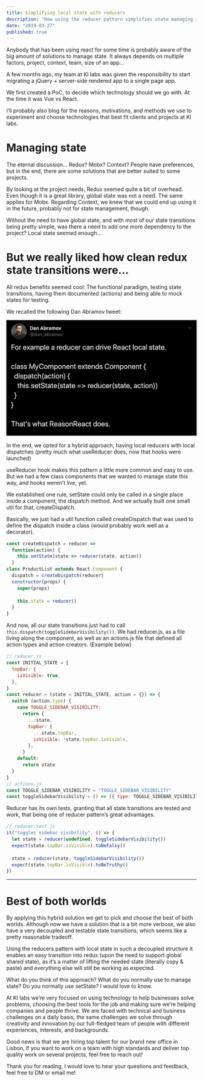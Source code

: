 ```yaml
---
title: Simplifying local state with reducers
description: "How using the reducer pattern simplifies state managing in local components"
date: "2019-03-27"
published: true
---
```


Anybody that has been using react for some time is probably aware of the big amount of solutions to manage state. It always depends on multiple factors, project, context, team, size of an app…

A few months ago, my team at KI labs was given the responsibility to start migrating a jQuery + server-side rendered app to a single page app.

We first created a PoC, to decide which technology should we go with. At the time it was Vue vs React.

I’ll probably also blog for the reasons, motivations, and methods we use to experiment and choose technologies that best fit clients and projects at KI labs.

# Managing state

The eternal discussion… Redux? Mobx? Context? People have preferences, but in the end, there are some solutions that are better suited to some projects.

By looking at the project needs, Redux seemed quite a bit of overhead. Even though it is a great library, global state was not a need. The same applies for Mobx. Regarding Context, we knew that we could end up using it in the future, probably not for state management, though.

Without the need to have global state, and with most of our state transitions being pretty simple, was there a need to add one more dependency to the project? Local state seemed enough…

# But we really liked how clean redux state transitions were…

All redux benefits seemed cool: The functional paradigm, testing state transitions, having them documented (actions) and being able to mock states for testing.

We recalled the following Dan Abramov tweet:

![Dan Abramov tweet about reducers](./reducing-the-local-state/dan-tweet.png)

In the end, we opted for a hybrid approach, having local reducers with local dispatches (pretty much what useReducer does, now that hooks were launched)

useReducer hook makes this pattern a little more common and easy to use. But we had a few class components that we wanted to manage state this way, and hooks weren’t live, yet.

We established one rule, setState could only be called in a single place inside a component, the dispatch method. And we actually built one small util for that, createDispatch.

Basically, we just had a util function called createDispatch that was used to define the dispatch inside a class (would probably work well as a decorator).

```js
const createDispatch = reducer =>
  function(action) {
    this.setState(state => reducer(state, action))
  }
class ProductList extends React.Component {
  dispatch = createDispatch(reducer)
  constructor(props) {
    super(props)

    this.state = reducer()
  }
}
```

And now, all our state transitions just had to call `this.dispatch(toggleSidebarVisibility())`. We had reducer.js, as a file living along the component, as well as an actions.js file that defined all action types and action creators. (Example below)

```js
// reducer.js
const INITIAL_STATE = {
  topBar: {
    isVisible: true,
  },
}
const reducer = (state = INITIAL_STATE, action = {}) => {
  switch (action.type) {
    case TOGGLE_SIDEBAR_VISIBILITY:
      return {
        ...state,
        topBar: {
          ...state.topBar,
          isVisible: !state.topBar.isVisible,
        },
      }
    default:
      return state
  }
}
// actions.js
const TOGGLE_SIDEBAR_VISIBILITY = "TOGGLE_SIDEBAR_VISIBILITY"
const toggleSidebarVisibility = () => ({ type: TOGGLE_SIDEBAR_VISIBILITY })
```

Reducer has its own tests, granting that all state transitions are tested and work, that being one of reducer pattern’s great advantages.

```js
// reducer.test.js
it("toggles sidebar visibility", () => {
  let state = reducer(undefined, toggleSidebarVisibility())
  expect(state.topBar.isVisible).toBeFalsy()

  state = reducer(state, toggleSidebarVisibility())
  expect(state.topBar.isVisible).toBeTruthy()
})

```

____


# Best of both worlds

By applying this hybrid solution we get to pick and choose the best of both worlds. Although now we have a solution that is a bit more verbose, we also have a very decoupled and testable state transitions, which seems like a pretty reasonable tradeoff.

Using the reducers pattern with local state in such a decoupled structure it enables an easy transition into redux (upon the need to support global shared state), as it’s a matter of lifting the needed state (literally copy & paste) and everything else will still be working as expected.

What do you think of this approach? What do you normally use to manage state? Do you normally use setState? I would love to know.

At KI labs we’re very focused on using technology to help businesses solve problems, choosing the best tools for the job and making sure we’re helping companies and people thrive. We are faced with technical and business challenges on a daily basis, the same challenges we solve through creativity and innovation by our full-fledged team of people with different experiences, interests, and backgrounds.

Good news is that we are hiring top talent for our brand new office in Lisbon, if you want to work on a team with high standards and deliver top quality work on several projects, feel free to reach out!

Thank you for reading, I would love to hear your questions and feedback, feel free to DM or email me!
